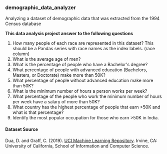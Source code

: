 ### demographic_data_analyzer

Analyzing a dataset of demographic data that was extracted from the 1994 Census database


**This data analysis project answer to the following questions**

1. How many people of each race are represented in this dataset? This should be a Pandas series with race names as the index labels. (race column)
2. What is the average age of men?
3. What is the percentage of people who have a Bachelor's degree?
4. What percentage of people with advanced education (Bachelors, Masters, or Doctorate) make more than 50K?
5. What percentage of people without advanced education make more than 50K?
6. What is the minimum number of hours a person works per week?
7. What percentage of the people who work the minimum number of hours per week have a salary of more than 50K?
8. What country has the highest percentage of people that earn >50K and what is that percentage?
9. Identify the most popular occupation for those who earn >50K in India.


#### Dataset Source

Dua, D. and Graff, C. (2019). [UCI Machine Learning Repository](https://archive.ics.uci.edu/). Irvine, CA: University of California, School of Information and Computer Science.